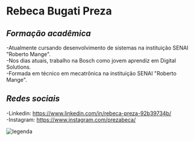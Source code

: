 # Rebeca Bugati Preza

## _Formação acadêmica_
-Atualmente cursando desenvolvimento de sistemas na instituição SENAI "Roberto Mange".\
-Nos dias atuais, trabalho na Bosch como jovem aprendiz em Digital Solutions.\
-Formada em técnico em mecatrônica na instituição SENAI "Roberto Mange".

## _Redes sociais_
-Linkedin: https://www.linkedin.com/in/rebeca-preza-92b39734b/ \
-Instagram: https://www.instagram.com/prezabeca/

![legenda](https://media1.giphy.com/media/v1.Y2lkPTc5MGI3NjExNThxNXdxcWw3bDg1aWFhd3Y5YzF2bGJiYmpnNWM5MXcxbGNhMmE4aSZlcD12MV9pbnRlcm5hbF9naWZfYnlfaWQmY3Q9Zw/cIxxFKOTCPwX9DUk7L/giphy.gif)
